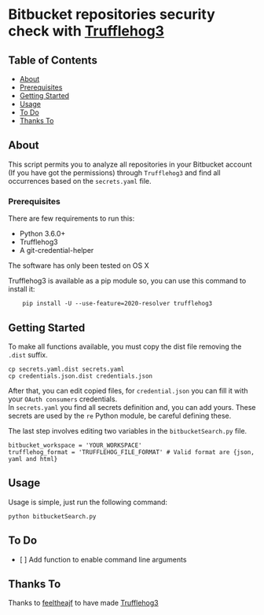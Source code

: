 # Bitbucket repositories security check with [Trufflehog3](https://github.com/feeltheajf/truffleHog3)

## Table of Contents

- [About](#about)
- [Prerequisites](#prerequisites)
- [Getting Started](#getting_started)
- [Usage](#usage)
- [To Do](#todo)
- [Thanks To](#thanksto)

## About <a name = "about"></a>

This script permits you to analyze all repositories in your Bitbucket account (If you have got the permissions) through `Trufflehog3` and find all occurrences based on the `secrets.yaml` file.

### Prerequisites <a name = "prerequisites"></a>

There are few requirements to run this:
- Python 3.6.0+
- Trufflehog3
- A git-credential-helper

The software has only been tested on OS X

Trufflehog3 is available as a pip module so, you can use this command to install it:

```
    pip install -U --use-feature=2020-resolver trufflehog3
```

## Getting Started <a name = "getting_started"></a>

To make all functions available, you must copy the dist file removing the `.dist` suffix.

```
cp secrets.yaml.dist secrets.yaml
cp credentials.json.dist credentials.json
```

After that, you can edit copied files, for `credential.json` you can fill it with your `OAuth consumers` credentials. <br/>
In `secrets.yaml` you find all secrets definition and, you can add yours. These secrets are used by the `re` Python module, be careful defining these.

The last step involves editing two variables in the `bitbucketSearch.py` file.

```
bitbucket_workspace = 'YOUR_WORKSPACE'
trufflehog_format = 'TRUFFLEHOG_FILE_FORMAT' # Valid format are {json, yaml and html}
```

## Usage <a name = "usage"></a>

Usage is simple, just run the following command:

```
python bitbucketSearch.py
```

## To Do <a name = "todo"></a>

- [ ] Add function to enable command line arguments


## Thanks To <a name = "thanksto"></a>

Thanks to [feeltheajf](https://github.com/feeltheajf) to have made [Trufflehog3](https://github.com/feeltheajf/truffleHog3)
